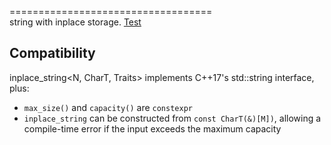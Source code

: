 ===================================\
string with inplace storage. [Test](https://godbolt.org/z/MvTbrxqo7)

Compatibility
-------------
inplace_string<N, CharT, Traits> implements C++17's std::string interface, plus:
  * `max_size()` and `capacity()` are `constexpr`
  * `inplace_string` can be constructed from `const CharT(&)[M])`, allowing a compile-time error if the input exceeds the maximum capacity

